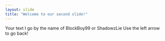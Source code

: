 ```yaml
---
layout: slide
title: "Welcome to our second slide!"
---
```

Your text
I go by the name of BlockBoy99 or ShadowzLie
Use the left arrow to go back!
